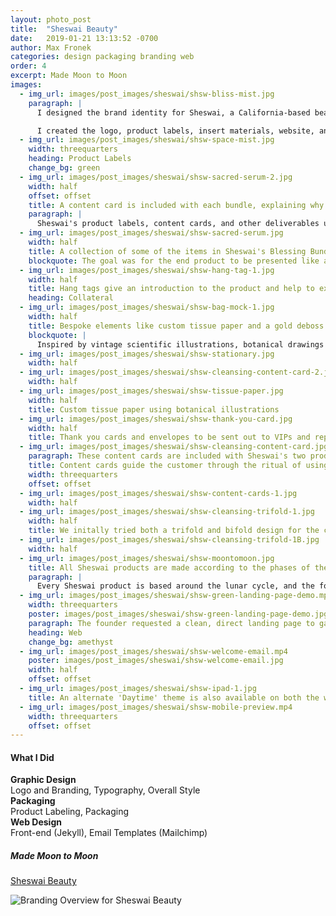 ```yaml
---
layout: photo_post
title:  "Sheswai Beauty"
date:   2019-01-21 13:13:52 -0700
author: Max Fronek
categories: design packaging branding web
order: 4
excerpt: Made Moon to Moon
images:
  - img_url: images/post_images/sheswai/shsw-bliss-mist.jpg
    paragraph: |
      I designed the brand identity for Sheswai, a California-based beauty and wellness brand. The brand founder requested a clean and modern look that retained a somewhat homespun feel. They wanted to incorporate floral designs, the moon, and a 'California Cool' vibe.

      I created the logo, product labels, insert materials, website, and overall style guide. The founder asked for an update to their existing logo to incorporate the moon cycles into the existing heart shape. The two tail ends of the logo create the waxing and waning crescents, while the curves of the heart also echo the letter 'S', creating a bond between the company name and logo.
  - img_url: images/post_images/sheswai/shsw-space-mist.jpg 
    width: threequarters
    heading: Product Labels
    change_bg: green
  - img_url: images/post_images/sheswai/shsw-sacred-serum-2.jpg
    width: half 
    offset: offset 
    title: A content card is included with each bundle, explaining why each product was selected and instructions for use
    paragraph: |
      Sheswai's product labels, content cards, and other deliverables use botanical illustrations, natural materials, and a minimal color palette of cream, sage and gold.  A foil deboss adds an eye-catching accent to product hang tags and business cards without being overdone or distracting. Combined, these elements hold to the premium yet homespun ethos of the brand.
  - img_url: images/post_images/sheswai/shsw-sacred-serum.jpg
    width: half  
    title: A collection of some of the items in Sheswai's Blessing Bundle
    blockquote: The goal was for the end product to be presented like a well-thought-out gift from a friend &mdash; something that is exciting to open and is cherished when used.
  - img_url: images/post_images/sheswai/shsw-hang-tag-1.jpg 
    width: half
    title: Hang tags give an introduction to the product and help to explain their background
    heading: Collateral
  - img_url: images/post_images/sheswai/shsw-bag-mock-1.jpg
    width: half
    title: Bespoke elements like custom tissue paper and a gold deboss on the hang tag help to elevate the packaging while staying under budget.
    blockquote: |
      Inspired by vintage scientific illustrations, botanical drawings show the ingredients that make up each product and create a sense of cohesion across collateral, packaging, and digital branding. 
  - img_url: images/post_images/sheswai/shsw-stationary.jpg 
    width: half
  - img_url: images/post_images/sheswai/shsw-cleansing-content-card-2.jpg
    width: half    
  - img_url: images/post_images/sheswai/shsw-tissue-paper.jpg 
    width: half
    title: Custom tissue paper using botanical illustrations   
  - img_url: images/post_images/sheswai/shsw-thank-you-card.jpg 
    width: half      
    title: Thank you cards and envelopes to be sent out to VIPs and repeat customers
  - img_url: images/post_images/sheswai/shsw-cleansing-content-card.jpg 
    paragraph: These content cards are included with Sheswai's two product kits. They walk the customer through the ritual of home cleansing, and help to build the experience of using the Sheswai product line. 
    title: Content cards guide the customer through the ritual of using one of Sheswai's bundles
    width: threequarters
    offset: offset
  - img_url: images/post_images/sheswai/shsw-content-cards-1.jpg 
    width: half
  - img_url: images/post_images/sheswai/shsw-cleansing-trifold-1.jpg 
    width: half    
    title: We initally tried both a trifold and bifold design for the content card, but ended up using the bifold version in final production
  - img_url: images/post_images/sheswai/shsw-cleansing-trifold-1B.jpg 
    width: half     
  - img_url: images/post_images/sheswai/shsw-moontomoon.jpg 
    title: All Sheswai products are made according to the phases of the moon, making it a vital part of the brand
    paragraph: |
      Every Sheswai product is based around the lunar cycle, and the founder wanted a visual representation of that to help explain its importance to customers. The symbol shows an abstract version of the cycles of the moon, and uses the same curves and angles as the logo to maintain continuity.
  - img_url: images/post_images/sheswai/shsw-green-landing-page-demo.mp4
    width: threequarters
    poster: images/post_images/sheswai/shsw-green-landing-page-demo.jpg
    paragraph: The founder requested a clean, direct landing page to gather emails before the product's official launch, and wanted to use a more colorful version of the flower illustrations found on the packaging and collateral.  The end result presents a lavender flower growing into the Sheswai logo, and clicking the 'moon-to-moon' symbol in the footer switches the active color theme.
    heading: Web 
    change_bg: amethyst
  - img_url: images/post_images/sheswai/shsw-welcome-email.mp4
    poster: images/post_images/sheswai/shsw-welcome-email.jpg
    width: half       
    offset: offset 
  - img_url: images/post_images/sheswai/shsw-ipad-1.jpg 
    title: An alternate 'Daytime' theme is also available on both the website and in email templates 
  - img_url: images/post_images/sheswai/shsw-mobile-preview.mp4
    width: threequarters
    offset: offset
---
```


#### What I Did  

**Graphic Design**  
Logo and Branding, Typography, Overall Style  
**Packaging**  
Product Labeling, Packaging  
**Web Design**  
Front-end (Jekyll), Email Templates (Mailchimp)

##### Made Moon to Moon
[Sheswai Beauty](http://sheswaibeauty.com)<br />

<img data-src="{{ site.photourl }}images/post_images/sheswai/shsw-brand-overview.jpg" data-srcset="{{  site.photourl }}images/post_images/sheswai/shsw-brand-overview.jpg{{ site.img_sizes.small }} 300w, {{  site.photourl }}images/post_images/sheswai/shsw-brand-overview.jpg{{ site.img_sizes.medium }} 480w, {{  site.photourl }}images/post_images/sheswai/shsw-brand-overview.jpg{{ site.img_sizes.grande }} 600w, {{  site.photourl }}images/post_images/sheswai/shsw-brand-overview.jpg{{ site.img_sizes.1k }} 1000w, {{  site.photourl }}images/post_images/sheswai/shsw-brand-overview.jpg{{ site.img_sizes.2k }} 2000w" class="lazyload" alt="Branding Overview for Sheswai Beauty" style="max-height: none;"/>